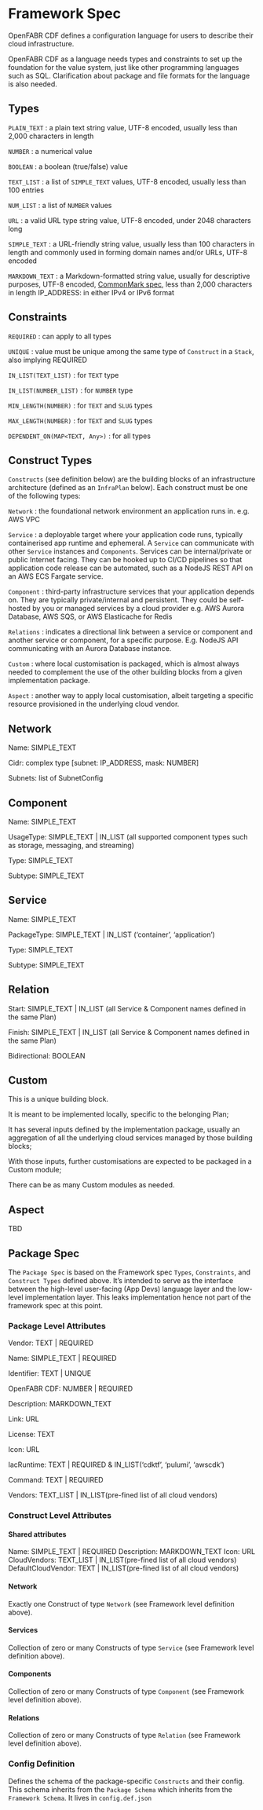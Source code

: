 # Framework Spec

OpenFABR CDF defines a configuration language for users to describe their cloud infrastructure.

OpenFABR CDF as a language needs types and constraints to set up the foundation for the value system, just like other programming languages such as SQL. Clarification about package and file formats for the language is also needed.

## Types

`PLAIN_TEXT`
: a plain text string value, UTF-8 encoded, usually less than 2,000 characters in length

`NUMBER`
: a numerical value

`BOOLEAN`
: a boolean (true/false) value

`TEXT_LIST`
: a list of `SIMPLE_TEXT` values, UTF-8 encoded, usually less than 100 entries

`NUM_LIST`
: a list of `NUMBER` values

`URL`
: a valid URL type string value, UTF-8 encoded, under 2048 characters long

`SIMPLE_TEXT`
: a URL-friendly string value, usually less than 100 characters in length and commonly used in forming domain names and/or URLs, UTF-8 encoded

`MARKDOWN_TEXT`
: a Markdown-formatted string value, usually for descriptive purposes, UTF-8 encoded, [CommonMark spec](https://github.com/commonmark/commonmark-spec), less than 2,000 characters in length
IP_ADDRESS: in either IPv4 or IPv6 format

## Constraints

`REQUIRED`
: can apply to all types

`UNIQUE`
: value must be unique among the same type of `Construct` in a `Stack`, also implying REQUIRED

`IN_LIST(TEXT_LIST)`
: for `TEXT` type

`IN_LIST(NUMBER_LIST)`
: for `NUMBER` type

`MIN_LENGTH(NUMBER)`
: for `TEXT` and `SLUG` types

`MAX_LENGTH(NUMBER)`
: for `TEXT` and `SLUG` types

`DEPENDENT_ON(MAP<TEXT, Any>)`
: for all types

## Construct Types

`Constructs` (see definition below) are the building blocks of an infrastructure architecture (defined as an `InfraPlan` below). Each construct must be one of the following types:

`Network`
: the foundational network environment an application runs in. e.g. AWS VPC

`Service`
: a deployable target where your application code runs, typically containerised app runtime and ephemeral. A `Service` can communicate with other `Service` instances and `Components`. Services can be internal/private or public Internet facing. They can be hooked up to CI/CD pipelines so that application code release can be automated, such as a NodeJS REST API on an AWS ECS Fargate service.

`Component`
: third-party infrastructure services that your application depends on. They are typically private/internal and persistent. They could be self-hosted by you or managed services by a cloud provider e.g. AWS Aurora Database, AWS SQS, or AWS Elasticache for Redis

`Relations`
: indicates a directional link between a service or component and another service or component, for a specific purpose. E.g. NodeJS API communicating with an Aurora Database instance.

`Custom`
: where local customisation is packaged, which is almost always needed to complement the use of the other building blocks from a given implementation package. 

`Aspect`
: another way to apply local customisation, albeit targeting a specific resource provisioned in the underlying cloud vendor.

## Network

Name: SIMPLE_TEXT

Cidr: complex type [subnet: IP_ADDRESS, mask: NUMBER]

Subnets: list of SubnetConfig

## Component

Name: SIMPLE_TEXT

UsageType: SIMPLE_TEXT | IN_LIST (all supported component types such as storage, messaging, and streaming)

Type: SIMPLE_TEXT

Subtype: SIMPLE_TEXT

## Service

Name: SIMPLE_TEXT

PackageType: SIMPLE_TEXT | IN_LIST (‘container’, ‘application’)

Type: SIMPLE_TEXT

Subtype: SIMPLE_TEXT

## Relation

Start: SIMPLE_TEXT | IN_LIST (all Service & Component names defined in the same Plan)

Finish: SIMPLE_TEXT | IN_LIST (all Service & Component names defined in the same Plan)

Bidirectional: BOOLEAN

## Custom

This is a unique building block.

It is meant to be implemented locally, specific to the belonging Plan;

It has several inputs defined by the implementation package, usually an aggregation of all the underlying cloud services managed by those building blocks;

With those inputs, further customisations are expected to be packaged in a Custom module;

There can be as many Custom modules as needed.

## Aspect

TBD

## Package Spec

The `Package Spec` is based on the Framework spec `Types`, `Constraints`, and `Construct Types` defined above. It’s intended to serve as the interface between the high-level user-facing (App Devs) language layer and the low-level implementation layer. This leaks implementation hence not part of the framework spec at this point.

### Package Level Attributes

Vendor: TEXT | REQUIRED

Name: SIMPLE_TEXT | REQUIRED

Identifier: TEXT | UNIQUE

OpenFABR CDF: NUMBER | REQUIRED

Description: MARKDOWN_TEXT

Link: URL

License: TEXT

Icon: URL

IacRuntime: TEXT | REQUIRED & IN_LIST(‘cdktf’, ‘pulumi’, ‘awscdk’)

Command: TEXT | REQUIRED

Vendors: TEXT_LIST | IN_LIST(pre-fined list of all cloud vendors)

### Construct Level Attributes

#### Shared attributes

Name: SIMPLE_TEXT | REQUIRED
Description: MARKDOWN_TEXT
Icon: URL
CloudVendors: TEXT_LIST | IN_LIST(pre-fined list of all cloud vendors)
DefaultCloudVendor: TEXT | IN_LIST(pre-fined list of all cloud vendors)

#### Network

Exactly one Construct of type `Network` (see Framework level definition above).

#### Services

Collection of zero or many Constructs of type `Service` (see Framework level definition above).

#### Components

Collection of zero or many Constructs of type `Component` (see Framework level definition above).

#### Relations

Collection of zero or many Constructs of type `Relation` (see Framework level definition above).

### Config Definition

Defines the schema of the package-specific `Constructs` and their config. This schema inherits from the `Package Schema` which inherits from the `Framework Schema`. It lives in `config.def.json`
